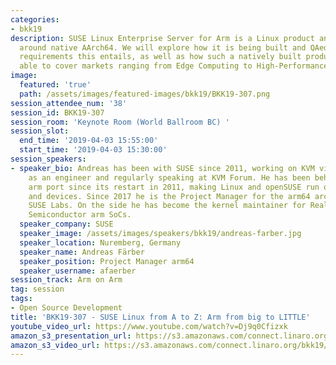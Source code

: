 ```yaml
---
categories:
- bkk19
description: SUSE Linux Enterprise Server for Arm is a Linux product and partner ecosystem
  around native AArch64. We will explore how it is being built and QAed, what bootloader
  requirements this entails, as well as how such a natively built product has been
  able to cover markets ranging from Edge Computing to High-Performance Computing.
image:
  featured: 'true'
  path: /assets/images/featured-images/bkk19/BKK19-307.png
session_attendee_num: '38'
session_id: BKK19-307
session_room: 'Keynote Room (World Ballroom BC) '
session_slot:
  end_time: '2019-04-03 15:55:00'
  start_time: '2019-04-03 15:30:00'
session_speakers:
- speaker_bio: Andreas has been with SUSE since 2011, working on KVM virtualization
    as an engineer and regularly speaking at KVM Forum. He has been behind the openSUSE
    arm port since its restart in 2011, making Linux and openSUSE run on various boards
    and devices. Since 2017 he is the Project Manager for the arm64 architecture at
    SUSE Labs. On the side he has become the kernel maintainer for Realtek and Actions
    Semiconductor arm SoCs.
  speaker_company: SUSE
  speaker_image: /assets/images/speakers/bkk19/andreas-farber.jpg
  speaker_location: Nuremberg, Germany
  speaker_name: Andreas Färber
  speaker_position: Project Manager arm64
  speaker_username: afaerber
session_track: Arm on Arm
tag: session
tags:
- Open Source Development
title: 'BKK19-307 - SUSE Linux from A to Z: Arm from big to LITTLE'
youtube_video_url: https://www.youtube.com/watch?v=Dj9q0Cfizxk
amazon_s3_presentation_url: https://s3.amazonaws.com/connect.linaro.org/bkk19/presentations/bkk19-307.pdf
amazon_s3_video_url: https://s3.amazonaws.com/connect.linaro.org/bkk19/videos/bkk19-307.mp4
---
```


